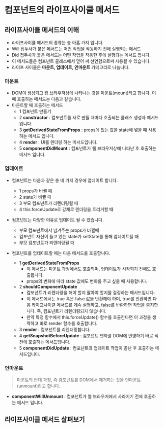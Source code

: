 # 컴포넌트의 라이프사이클 메서드

## 라이프사이클 메서드의 이해
- 라이프사이클 메서드의 종류는 총 아홉 가지 입니다.
- Will 접두사가 붙은 메서드는 어떤 작업을 작동하기 전에 실행되는 메서드
- Did 접두사가 붙은 메서드는 어떤 작업을 작동한 후에 실행되는 메서드 입니다.
- 이 메서드들은 컴포넌트 클래스에서 덮어 써 선언함으로써 사용될 수 있습니다.
- 라이프 사이클은 **마운트, 업데이트, 언마운트** 카테고리로 나눕니다.

### 마운트

- DOM이 생성되고 웹 브라우저상에 나타나는 것을 마운트(mount)라고 합니다. 이때 호출하는 메서드는 다음과 같습니다.
- 마운트할 때 호출하는 메서드
    - 1 컴포넌트 만들기
    - 2 **constructor** : 컴포넌트를 새로 만들 때마다 호출되는 클래스 생성자 메서드입니다.
    - 3 **getDerivedStateFromProps** : props에 있는 값을 state에 넣을 때 사용하는 메서드 입니다.
    - 4 **render** : UI를 렌더링 하는 메서드입니다.
    - 5 **componentDidMount** : 컴포넌트가 웹 브라우저상에 나타난 후 호출하는 메서드 입니다.


### 업데이트 

- 컴포넌트는 다음과 같은 총 네 가지 경우에 업데이트 합니다.
    - 1 props가 바뀔 때
    - 2 state가 바뀔 때
    - 3 부모 컴포넌트가 리렌더링될 때
    - 4 this.forceUpdate로 강제로 렌더링을 트리거할 때

- 컴포넌트는 다양한 이유로 업데이트 될 수 있습니다.
    - 부모 컴포넌트에서 넘겨주는 props가 바뀔때
	- 컴포넌트 자신이 들고 있는 state가 setState를 통해 업데이트될 때
	- 부모 컴포넌트가 리렌더링될 때
	
- 컴포넌트를 업데이트할 때는 다음 메서드를 호출합니다.
	- 1 **getDerivedStateFromProps** 
		- 이 메서드는 마운트 과정에서도 호출되며, 업데이트가 시작되기 전에도 호출됩니다. 
		- props의 변화에 따라 state 값에도 변화를 주고 싶을 때 사용합니다.
	- 2 **shouldComponentUpdate** 
		- 컴포넌트가 리렌더링을 해야 할지 말아야 할지를 결정하는 메서드입니다.
		- 이 메서드에서는 true 혹은 false 값을 반환해야 하며, true를 반환하면 다음 라이프사이클 메서드를 계속 실행하고, false를 반환하면 작업을 중지합니다. 즉, 컴포넌트가 리렌더링되지 않습니다.
		- 만약 특정 함수에서 this.forceUpdate() 함수를 호출한다면 이 과정을 생략하고 바로 render 함수를 호출합니다.
	- 3 **render** : 컴포넌트를 리렌더링합니다.
	- 4 **getSnapshotBeforeUpdate** : 컴포넌트 변화를 DOM에 반영하기 바로 직전에 호출하는 메서드입니다.
	- 5 **componentDidUpdate** : 컴포넌트의 업데이트 작업이 끝난 후 호출하는 메서드입니다.
	
### 언마운트 

> 마운트의 반대 과정, 즉 컴포넌트를 DOM에서 제거하는 것을 언마운트(unmount)라고 합니다.

- **componentWillUnmount** : 컴포넌트가 웹 브라우저에서 사라지기 전에 호출하는 메서드 입니다.

## 라이프사이클 메서드 살펴보기 

